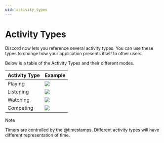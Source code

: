 ```yaml
---
uid: activity_types
---
```


# Activity Types
Discord now lets you reference several activity types. You can use these types to change how your application presents itself to other users.

Below is a table of the Activity Types and their different modes.

| Activity Type | Example |
|---------------|---------|
| Playing   | ![](https://i.lu.je/2025/Discord_tdvadyQGNf.png) |
| Listening | ![](https://i.lu.je/2025/Discord_0kqFsY7DUo.png) |
| Watching  | ![](https://i.lu.je/2025/Discord_P81U0PWtc9.png) |
| Competing | ![](https://i.lu.je/2025/Discord_7AcYhUz3hp.png) |

> [!NOTE]
> Timers are controlled by the @timestamps. Different activity types will have different representation of time.
